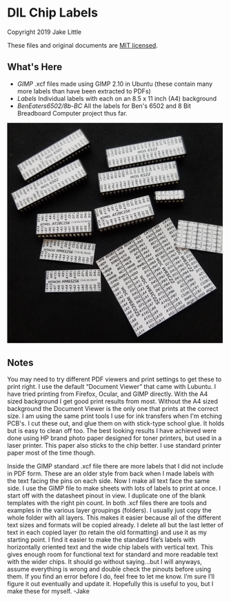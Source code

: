 # DIL Chip Labels

Copyright 2019 Jake Little

These files and original documents are [MIT licensed](http://en.wikipedia.org/wiki/MIT_License).

## What's Here
 - _*GIMP*_   .xcf files made using GIMP 2.10 in Ubuntu (these contain many more labels than have been extracted to PDFs)
 - _*Labels*_   Individual labels with each on an 8.5 x 11 inch (A4) background
 - _*BenEaters6502/8b-BC*_   All the labels for Ben's 6502 and 8 Bit Breadboard Computer project thus far.
 
 <img src="https://raw.githubusercontent.com/Upcycle-Electronics/ChipLabels/master/example-labels.jpg" width="500">

## Notes 

 You may need to try different PDF viewers and print settings to get these to print right. I use the default “Document Viewer” that came with Lubuntu. I have tried printing from Firefox, Ocular, and GIMP directly. With the A4 sized background I get good print results from most. Without the A4 sized background the Document Viewer is the only one that prints at the correct size. I am using the same print tools I use for ink transfers when I'm etching PCB's.
  I cut these out, and glue them on with stick-type school glue. It holds but is easy to clean off too. The best looking results I have achieved were done using HP brand photo paper designed for toner printers, but used in a laser printer. This paper also sticks to the chip better. I use standard printer paper most of the time though.

 Inside the GIMP  standard .xcf file there are more labels that I did not include in PDF form. These are an older style from back when I made labels with the text facing the pins on each side. Now I make all text face the same side.
  I use the GIMP file to make sheets with lots of labels to print at once. I start off with the datasheet pinout in view. I duplicate one of the blank templates with the right pin count. In both .xcf files there are tools and examples in the various layer groupings (folders). I usually just copy the whole folder with all layers. This makes it easier because all of the different text sizes and formats will be copied already. I delete all but the last letter of text in each copied layer (to retain the old formatting) and use it as my starting point. I find it easier to make the standard file’s labels with horizontally oriented text and the wide chip labels with vertical text. This gives enough room for functional text for standard and more readable text with the wider chips.
  It should go without saying...but I will anyways, assume everything is wrong and double check the pinouts before using them. If you find an error before I do, feel free to let me know. I’m sure I’ll figure it out eventually and update it. Hopefully this is useful to you, but I make these for myself.
-Jake
